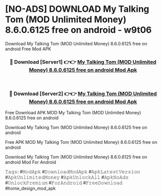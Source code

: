 # [NO-ADS] DOWNLOAD My Talking Tom (MOD Unlimited Money) 8.6.0.6125 free on android - w9t06
Download My Talking Tom (MOD Unlimited Money) 8.6.0.6125 free on android Free Mod APK

<div align="center">
<h3>🔴 Download [Server1] 👉👉 <a href="https://apk-comot.site?title=My_Talking_Tom_(MOD_Unlimited_Money)_8.6.0.6125_free_on_android">My Talking Tom (MOD Unlimited Money) 8.6.0.6125 free on android Mod Apk</a></h3><br>

<h3>🔴 Download [Server2] 👉👉 <a href="https://apk-comot.site?title=My_Talking_Tom_(MOD_Unlimited_Money)_8.6.0.6125_free_on_android">My Talking Tom (MOD Unlimited Money) 8.6.0.6125 free on android Mod Apk</a></h3>
</div>


Free Download APK MOD My Talking Tom (MOD Unlimited Money) 8.6.0.6125 free on android

Download My Talking Tom (MOD Unlimited Money) 8.6.0.6125 free on android 

Free APK MOD My Talking Tom (MOD Unlimited Money) 8.6.0.6125 free on android 

Download My Talking Tom (MOD Unlimited Money) 8.6.0.6125 free on android Mod For Android

𝚃𝚊𝚐𝚜: #𝙼𝚘𝚍𝙰𝚙𝚔 #𝙳𝚘𝚠𝚗𝚕𝚘𝚊𝚍𝙼𝚘𝚍𝙰𝚙𝚔 #𝙰𝚙𝚔𝙻𝚊𝚝𝚎𝚜𝚝𝚅𝚎𝚛𝚜𝚒𝚘𝚗 #𝙰𝚙𝚔𝚄𝚗𝚕𝚒𝚖𝚒𝚝𝚎𝚍𝙼𝚘𝚗𝚎𝚢 #𝙰𝚙𝚔𝚄𝚗𝚕𝚘𝚌𝚔𝙰𝚕𝚕 #𝙰𝚙𝚔𝙽𝚘𝙰𝚍𝚜 #𝚄𝚗𝚕𝚘𝚌𝚔𝙿𝚛𝚎𝚖𝚒𝚞𝚖 #𝙵𝚘𝚛𝙰𝚗𝚍𝚛𝚘𝚒𝚍 #𝙵𝚛𝚎𝚎𝙳𝚘𝚠𝚗𝚕𝚘𝚊𝚍 #home_design_mod_apk
